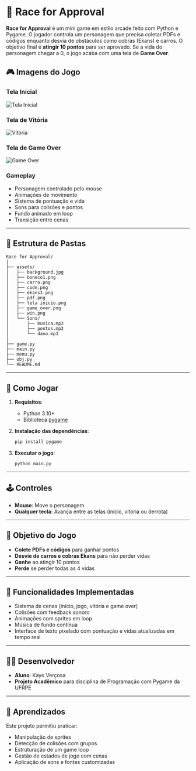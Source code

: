 
# 🏁 Race for Approval

**Race for Approval** é um mini game em estilo arcade feito com Python e Pygame. O jogador controla um personagem que precisa coletar PDFs e códigos enquanto desvia de obstáculos como cobras (Ekans) e carros. O objetivo final é **atingir 10 pontos** para ser aprovado. Se a vida do personagem chegar a 0, o jogo acaba com uma tela de **Game Over**.

## 🎮 Imagens do Jogo

### Tela Inicial
![Tela Inicial](assets/tela%20inicio.png)

### Tela de Vitória
![Vitória](assets/win.png)

### Tela de Game Over
![Game Over](assets/game_over.png)

### Gameplay
- Personagem controlado pelo mouse
- Animações de movimento
- Sistema de pontuação e vida
- Sons para colisões e pontos
- Fundo animado em loop
- Transição entre cenas

---

## 📁 Estrutura de Pastas

```
Race for Approval/
│
├── assets/
│   ├── background.jpg
│   ├── boneco1.png
│   ├── carro.png
│   ├── code.png
│   ├── ekans1.png
│   ├── pdf.png
│   ├── tela inicio.png
│   ├── game_over.png
│   ├── win.png
│   └── Sons/
│       ├── musica.mp3
│       ├── pontos.mp3
│       └── dano.mp3
│
├── game.py
├── main.py
├── menu.py
├── obj.py
└── README.md
```

---

## 🚀 Como Jogar

1. **Requisitos**:
   - Python 3.10+
   - Biblioteca [pygame](https://www.pygame.org/)

2. **Instalação das dependências**:
   ```bash
   pip install pygame
   ```

3. **Executar o jogo**:
   ```bash
   python main.py
   ```

---

## 🕹️ Controles

- **Mouse**: Move o personagem
- **Qualquer tecla**: Avança entre as telas (início, vitória ou derrota)

---

## 🎯 Objetivo do Jogo

- **Colete PDFs e códigos** para ganhar pontos
- **Desvie de carros e cobras Ekans** para não perder vidas
- **Ganhe** ao atingir 10 pontos
- **Perde** se perder todas as 4 vidas

---

## 📌 Funcionalidades Implementadas

- Sistema de cenas (início, jogo, vitória e game over)
- Colisões com feedback sonoro
- Animações com sprites em loop
- Música de fundo contínua
- Interface de texto pixelado com pontuação e vidas atualizadas em tempo real

---

## 👨‍💻 Desenvolvedor

- **Aluno**: Kayo Verçosa
- **Projeto Acadêmico** para disciplina de Programação com Pygame da UFRPE

---

## 🧠 Aprendizados

Este projeto permitiu praticar:
- Manipulação de sprites
- Detecção de colisões com grupos
- Estruturação de um game loop
- Gestão de estados de jogo com cenas
- Aplicação de sons e fontes customizadas
